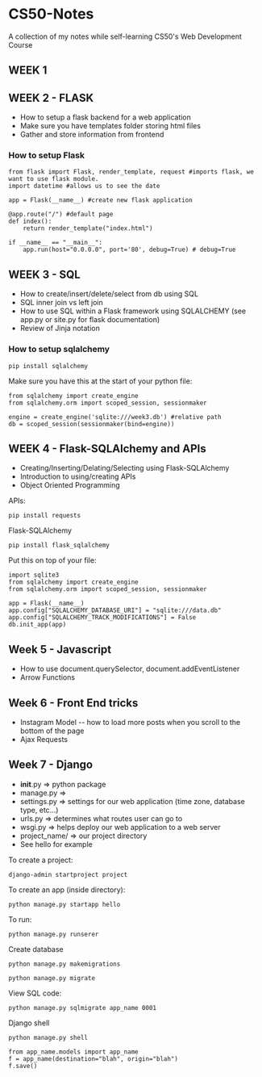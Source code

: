 # CS50-Notes
A collection of my notes while self-learning CS50's Web Development Course


## WEEK 1

## WEEK 2 - FLASK
* How to setup a flask backend for a web application
* Make sure you have templates folder storing html files
* Gather and store information from frontend

### How to setup Flask

```
from flask import Flask, render_template, request #imports flask, we want to use flask module. 
import datetime #allows us to see the date

app = Flask(__name__) #create new flask application

@app.route("/") #default page
def index():
	return render_template("index.html")

if __name__ == "__main__":
    app.run(host="0.0.0.0", port='80', debug=True) # debug=True
```

## WEEK 3 - SQL

* How to create/insert/delete/select from db using SQL
* SQL inner join vs left join
* How to use SQL within a Flask framework using SQLALCHEMY (see app.py or site.py for flask documentation)
* Review of Jinja notation 

### How to setup sqlalchemy

```
pip install sqlalchemy
```
Make sure you have this at the start of your python file:

```
from sqlalchemy import create_engine
from sqlalchemy.orm import scoped_session, sessionmaker

engine = create_engine('sqlite:///week3.db') #relative path
db = scoped_session(sessionmaker(bind=engine))
```

## WEEK 4 - Flask-SQLAlchemy and APIs

* Creating/Inserting/Delating/Selecting using Flask-SQLAlchemy
* Introduction to using/creating APIs
* Object Oriented Programming

APIs:

```
pip install requests
```

Flask-SQLAlchemy

```
pip install flask_sqlalchemy
```

Put this on top of your file:

```
import sqlite3
from sqlalchemy import create_engine
from sqlalchemy.orm import scoped_session, sessionmaker

app = Flask(__name__)
app.config["SQLALCHEMY_DATABASE_URI"] = "sqlite:///data.db"
app.config["SQLALCHEMY_TRACK_MODIFICATIONS"] = False
db.init_app(app)
```

## Week 5 - Javascript

* How to use document.querySelector, document.addEventListener
* Arrow Functions


## Week 6 - Front End tricks

* Instagram Model -- how to load more posts when you scroll to the bottom of the page
* Ajax Requests

## Week 7 - Django

* __init__.py => python package
* manage.py =>
* settings.py => settings for our web application (time zone, database type, etc...)
* urls.py => determines what routes user can go to
* wsgi.py => helps deploy our web application to a web server
* project_name/ => our project directory
* See hello for example

To create a project:

```
django-admin startproject project
```

To create an app (inside directory):

```
python manage.py startapp hello
```

To run:

```
python manage.py runserer
```

Create database

```
python manage.py makemigrations

python manage.py migrate
```

View SQL code:
```
python manage.py sqlmigrate app_name 0001
```

Django shell
```
python manage.py shell

from app_name.models import app_name
f = app_name(destination="blah", origin="blah")
f.save()
```